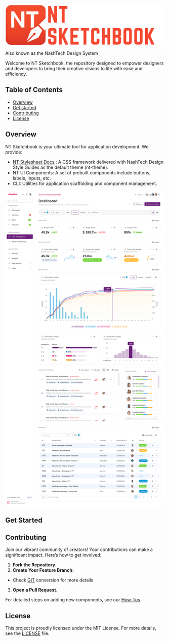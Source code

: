 ![img-1.png](docs/img-1.png)

Also known as the NashTech Design System

Welcome to NT Sketchbook, the repository designed to empower designers and developers to bring their creative visions to life with ease and efficiency.

## Table of Contents

-   [Overview](#Overview)
-   [Get started](#get-started)
-   [Contributing](#contributing)
-   [License](#license)

## Overview

NT Sketchbook is your ultimate tool for application development. We provide:

-   [NT Stylesheet Docs](apps/nt-stylesheet/docs/README.md).: A CSS framework delivered with NashTech Design Style Guides as the default theme (nt-theme).
-   NT UI Components: A set of prebuilt components include buttons, labels, inputs, etc.
-   CLI: Utilities for application scaffolding and component management.

![img-2.png](docs/img-2.png)

## Get Started

## Contributing

Join our vibrant community of creators! Your contributions can make a significant impact. Here’s how to get involved:

1. **Fork the Repository.**
2. **Create Your Feature Branch:**

-   Check [GIT](GIT.md) conversion for more details

3. **Open a Pull Request.**

For detailed steps on adding new components, see our [How-Tos](HOWTOS.md).

## License

This project is proudly licensed under the MIT License. For more details, see the [LICENSE](LICENSE.md) file.

